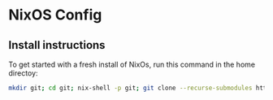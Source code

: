 # NixOS Config

## Install instructions

To get started with a fresh install of NixOs, run this command in the home directoy:

```bash
mkdir git; cd git; nix-shell -p git; git clone --recurse-submodules https://github.com/KylerDDickey/nixos-config.git; cd nixos-config; sudo chmod 755 build.sh; cd ..; sudo cp -TRv ./nixos-config /etc/nixos; ./build.sh;
```
